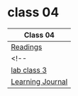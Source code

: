 # class 04

| Class 04 |
| ------- |
| [Readings](./Reading.md)|
<!-- | [Code Challenge: Class 02](https://github.com/Leenaalzaben/data-structures-and-algorithm/blob/main/array-binary-search/array-binary-search.md)|
| [lab class 3](https://github.com/ibrahimfqaisi/madlib-cli/blob/main/README.md)|
| [Learning Journal](./LearningJournal.md) | -->
